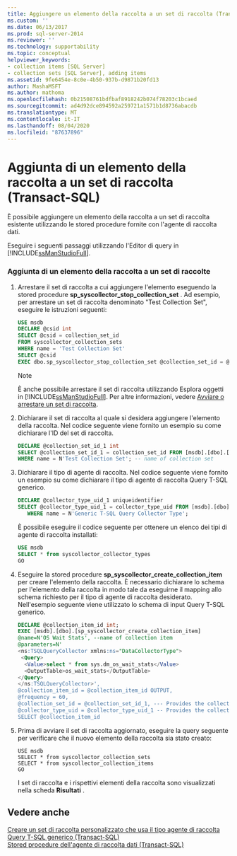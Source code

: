 ```yaml
---
title: Aggiungere un elemento della raccolta a un set di raccolta (Transact-SQL) | Microsoft Docs
ms.custom: ''
ms.date: 06/13/2017
ms.prod: sql-server-2014
ms.reviewer: ''
ms.technology: supportability
ms.topic: conceptual
helpviewer_keywords:
- collection items [SQL Server]
- collection sets [SQL Server], adding items
ms.assetid: 9fe6454e-8c0e-4b50-937b-d9871b20fd13
author: MashaMSFT
ms.author: mathoma
ms.openlocfilehash: 0b21508761bdfbaf8918242b074f78203c1bcaed
ms.sourcegitcommit: ad4d92dce894592a259721a1571b1d8736abacdb
ms.translationtype: MT
ms.contentlocale: it-IT
ms.lasthandoff: 08/04/2020
ms.locfileid: "87637896"
---
```

# <a name="add-a-collection-item-to-a-collection-set-transact-sql"></a>Aggiunta di un elemento della raccolta a un set di raccolta (Transact-SQL)
  È possibile aggiungere un elemento della raccolta a un set di raccolta esistente utilizzando le stored procedure fornite con l'agente di raccolta dati.  
  
 Eseguire i seguenti passaggi utilizzando l'Editor di query in [!INCLUDE[ssManStudioFull](../../includes/ssmanstudiofull-md.md)].  
  
### <a name="add-a-collection-item-to-a-collection-set"></a>Aggiunta di un elemento della raccolta a un set di raccolte  
  
1.  Arrestare il set di raccolta a cui aggiungere l'elemento eseguendo la stored procedure **sp_syscollector_stop_collection_set** . Ad esempio, per arrestare un set di raccolta denominato "Test Collection Set", eseguire le istruzioni seguenti:  
  
    ```sql  
    USE msdb  
    DECLARE @csid int  
    SELECT @csid = collection_set_id  
    FROM syscollector_collection_sets  
    WHERE name = 'Test Collection Set'  
    SELECT @csid  
    EXEC dbo.sp_syscollector_stop_collection_set @collection_set_id = @csid  
    ```  
  
    > [!NOTE]  
    >  È anche possibile arrestare il set di raccolta utilizzando Esplora oggetti in [!INCLUDE[ssManStudioFull](../../includes/ssmanstudiofull-md.md)]. Per altre informazioni, vedere [Avviare o arrestare un set di raccolta](start-or-stop-a-collection-set.md).  
  
2.  Dichiarare il set di raccolta al quale si desidera aggiungere l'elemento della raccolta. Nel codice seguente viene fornito un esempio su come dichiarare l'ID del set di raccolta.  
  
    ```sql  
    DECLARE @collection_set_id_1 int  
    SELECT @collection_set_id_1 = collection_set_id FROM [msdb].[dbo].[syscollector_collection_sets]  
    WHERE name = N'Test Collection Set'; -- name of collection set  
    ```  
  
3.  Dichiarare il tipo di agente di raccolta. Nel codice seguente viene fornito un esempio su come dichiarare il tipo di agente di raccolta Query T-SQL generico.  
  
    ```sql  
    DECLARE @collector_type_uid_1 uniqueidentifier  
    SELECT @collector_type_uid_1 = collector_type_uid FROM [msdb].[dbo].[syscollector_collector_types]   
       WHERE name = N'Generic T-SQL Query Collector Type';  
    ```  
  
     È possibile eseguire il codice seguente per ottenere un elenco dei tipi di agente di raccolta installati:  
  
    ```sql  
    USE msdb  
    SELECT * from syscollector_collector_types  
    GO  
    ```  
  
4.  Eseguire la stored procedure **sp_syscollector_create_collection_item** per creare l'elemento della raccolta. È necessario dichiarare lo schema per l'elemento della raccolta in modo tale da eseguirne il mapping allo schema richiesto per il tipo di agente di raccolta desiderato. Nell'esempio seguente viene utilizzato lo schema di input Query T-SQL generico.  
  
    ```sql  
    DECLARE @collection_item_id int;  
    EXEC [msdb].[dbo].[sp_syscollector_create_collection_item]   
    @name=N'OS Wait Stats', --name of collection item  
    @parameters=N'  
    <ns:TSQLQueryCollector xmlns:ns="DataCollectorType">  
     <Query>  
      <Value>select * from sys.dm_os_wait_stats</Value>  
      <OutputTable>os_wait_stats</OutputTable>  
    </Query>  
    </ns:TSQLQueryCollector>',  
    @collection_item_id = @collection_item_id OUTPUT,  
    @frequency = 60,  
    @collection_set_id = @collection_set_id_1, --- Provides the collection set ID number  
    @collector_type_uid = @collector_type_uid_1 -- Provides the collector type UID  
    SELECT @collection_item_id     
    ```  
  
5.  Prima di avviare il set di raccolta aggiornato, eseguire la query seguente per verificare che il nuovo elemento della raccolta sia stato creato:  
  
    ```xaml  
    USE msdb  
    SELECT * from syscollector_collection_sets  
    SELECT * from syscollector_collection_items  
    GO  
    ```  
  
     I set di raccolta e i rispettivi elementi della raccolta sono visualizzati nella scheda **Risultati** .  
  
## <a name="see-also"></a>Vedere anche  
 [Creare un set di raccolta personalizzato che usa il tipo agente di raccolta Query T-SQL generico &#40;Transact-SQL&#41;](create-custom-collection-set-generic-t-sql-query-collector-type.md)   
 [Stored procedure dell'agente di raccolta dati &#40;Transact-SQL&#41;](/sql/relational-databases/system-stored-procedures/data-collector-stored-procedures-transact-sql)  
  
  
